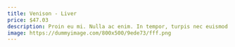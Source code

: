 ```yaml
---
title: Venison - Liver
price: $47.03
description: Proin eu mi. Nulla ac enim. In tempor, turpis nec euismod scelerisque, quam turpis adipiscing lorem, vitae mattis nibh ligula nec sem.
image: https://dummyimage.com/800x500/9ede73/fff.png
---
```

